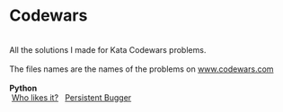 # Codewars
<br>All the solutions I made for Kata Codewars problems.</br>
<br>The files names are the names of the problems on www.codewars.com</br>
<br><b> Python </b></br>
&nbsp;<a href="https://www.codewars.com/kata/who-likes-it/python">Who likes it?</a>&nbsp;
&nbsp;<a href="https://www.codewars.com/kata/persistent-bugger/python">Persistent Bugger</a>&nbsp;
